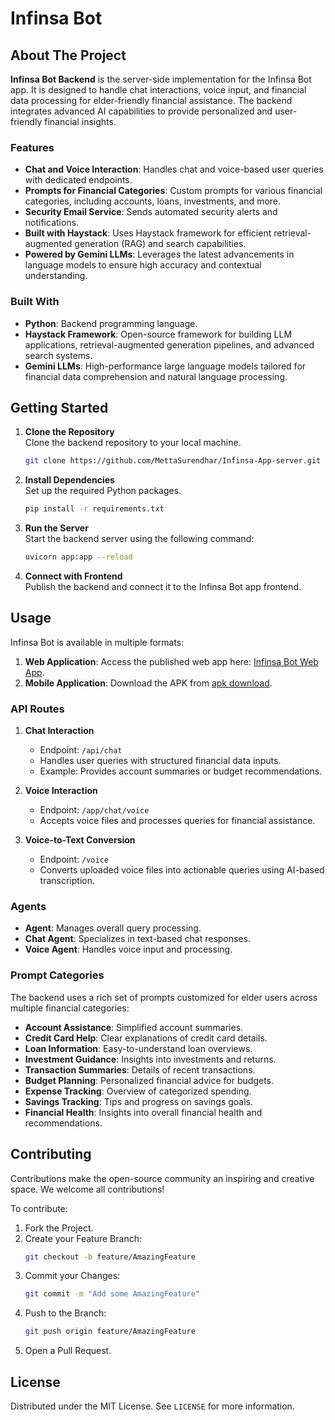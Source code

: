 # Infinsa Bot  

## About The Project 

**Infinsa Bot Backend** is the server-side implementation for the Infinsa Bot app. It is designed to handle chat interactions, voice input, and financial data processing for elder-friendly financial assistance. The backend integrates advanced AI capabilities to provide personalized and user-friendly financial insights.

### **Features**  

- **Chat and Voice Interaction**: Handles chat and voice-based user queries with dedicated endpoints.  
- **Prompts for Financial Categories**: Custom prompts for various financial categories, including accounts, loans, investments, and more.  
- **Security Email Service**: Sends automated security alerts and notifications.  
- **Built with Haystack**: Uses Haystack framework for efficient retrieval-augmented generation (RAG) and search capabilities.  
- **Powered by Gemini LLMs**: Leverages the latest advancements in language models to ensure high accuracy and contextual understanding.

### **Built With**  

- **Python**: Backend programming language.  
- **Haystack Framework**: Open-source framework for building LLM applications, retrieval-augmented generation pipelines, and advanced search systems.  
- **Gemini LLMs**: High-performance large language models tailored for financial data comprehension and natural language processing.  

## **Getting Started**  

1. **Clone the Repository**  
   Clone the backend repository to your local machine.  
   ```bash
   git clone https://github.com/MettaSurendhar/Infinsa-App-server.git
   ```

2. **Install Dependencies**  
   Set up the required Python packages.  
   ```bash
   pip install -r requirements.txt
   ```

3. **Run the Server**  
   Start the backend server using the following command:  
   ```bash
   uvicorn app:app --reload
   ```

4. **Connect with Frontend**  
   Publish the backend and connect it to the Infinsa Bot app frontend.

## **Usage**  

Infinsa Bot is available in multiple formats:  
1. **Web Application**: Access the published web app here: [Infinsa Bot Web App](https://infinsa-bot-app.flutterflow.app/).  
2. **Mobile Application**: Download the APK from [apk download](https://github.com/MettaSurendhar/Infinsa-App/releases/download/v0.1.0-alpha/Infinsa.App-release.apk).


### **API Routes**  

1. **Chat Interaction**  
   - Endpoint: `/api/chat`  
   - Handles user queries with structured financial data inputs.  
   - Example: Provides account summaries or budget recommendations.  

2. **Voice Interaction**  
   - Endpoint: `/app/chat/voice`  
   - Accepts voice files and processes queries for financial assistance.  

3. **Voice-to-Text Conversion**  
   - Endpoint: `/voice`  
   - Converts uploaded voice files into actionable queries using AI-based transcription.  

### **Agents**  

- **Agent**: Manages overall query processing.  
- **Chat Agent**: Specializes in text-based chat responses.  
- **Voice Agent**: Handles voice input and processing.  


### **Prompt Categories**  

The backend uses a rich set of prompts customized for elder users across multiple financial categories:  

- **Account Assistance**: Simplified account summaries.  
- **Credit Card Help**: Clear explanations of credit card details.  
- **Loan Information**: Easy-to-understand loan overviews.  
- **Investment Guidance**: Insights into investments and returns.  
- **Transaction Summaries**: Details of recent transactions.  
- **Budget Planning**: Personalized financial advice for budgets.  
- **Expense Tracking**: Overview of categorized spending.  
- **Savings Tracking**: Tips and progress on savings goals.  
- **Financial Health**: Insights into overall financial health and recommendations.

## Contributing  
Contributions make the open-source community an inspiring and creative space. We welcome all contributions!  

To contribute:  
1. Fork the Project.  
2. Create your Feature Branch:  
   ```bash  
   git checkout -b feature/AmazingFeature  
   ```  
3. Commit your Changes:  
   ```bash  
   git commit -m "Add some AmazingFeature"  
   ```  
4. Push to the Branch:  
   ```bash  
   git push origin feature/AmazingFeature  
   ```  
5. Open a Pull Request.  

## License  
Distributed under the MIT License. See `LICENSE` for more information. 
